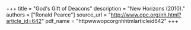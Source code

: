 +++
title = "God's Gift of Deacons"
description = "New Horizons (2010)."
authors = ["Ronald Pearce"]
source_url = "http://www.opc.org/nh.html?article_id=642"
pdf_name = "httpwwwopcorgnhhtmlarticleid642"
+++
